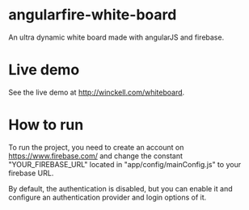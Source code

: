 angularfire-white-board
=======================

An ultra dynamic white board made with angularJS and firebase.

Live demo
=========

See the live demo at http://winckell.com/whiteboard.

How to run
==========

To run the project, you need to create an account on https://www.firebase.com/ and change the constant 
"YOUR_FIREBASE_URL" located in "app/config/mainConfig.js" to your firebase URL. 

By default, the authentication is disabled, but you can enable it and configure an authentication provider 
and login options of it.
